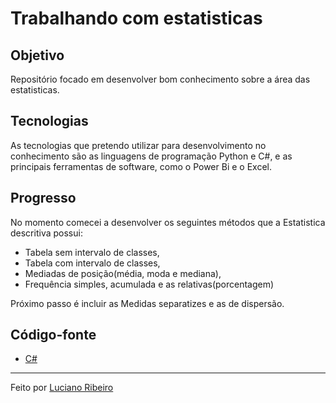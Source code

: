 # Trabalhando com estatisticas

## Objetivo

Repositório focado em desenvolver bom conhecimento sobre a área das estatisticas.

## Tecnologias

As tecnologias que pretendo utilizar para desenvolvimento no conhecimento são as linguagens de programação Python e C#, e as principais ferramentas de software, como o Power Bi e o Excel.

## Progresso

No momento comecei a desenvolver os seguintes métodos que a Estatistica descritiva possui: 

 - Tabela sem intervalo de classes,
 - Tabela com intervalo de classes,
 - Mediadas de posição(média, moda e mediana),
 - Frequência simples, acumulada e as relativas(porcentagem)

Próximo passo é incluir as Medidas separatizes e as de dispersão.

## Código-fonte

- [C#](https://github.com/LucianoR8/codagem-estatistica/tree/master/codigo-fonte/Program.cs)



---

Feito por [Luciano Ribeiro](https://github.com/LucianoR8)
